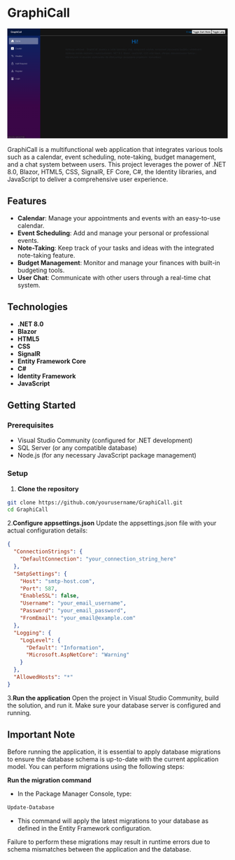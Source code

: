 # GraphiCall

![GraphiCall Application Screenshot](MainPage.png)

GraphiCall is a multifunctional web application that integrates various tools such as a calendar, event scheduling, note-taking, budget management, and a chat system between users. This project leverages the power of .NET 8.0, Blazor, HTML5, CSS, SignalR, EF Core, C#, the Identity libraries, and JavaScript to deliver a comprehensive user experience.

## Features

- **Calendar**: Manage your appointments and events with an easy-to-use calendar.
- **Event Scheduling**: Add and manage your personal or professional events.
- **Note-Taking**: Keep track of your tasks and ideas with the integrated note-taking feature.
- **Budget Management**: Monitor and manage your finances with built-in budgeting tools.
- **User Chat**: Communicate with other users through a real-time chat system.

## Technologies

- **.NET 8.0**
- **Blazor**
- **HTML5**
- **CSS**
- **SignalR**
- **Entity Framework Core**
- **C#**
- **Identity Framework**
- **JavaScript**

## Getting Started

### Prerequisites

- Visual Studio Community (configured for .NET development)
- SQL Server (or any compatible database)
- Node.js (for any necessary JavaScript package management)

### Setup

1. **Clone the repository**
```bash
git clone https://github.com/yourusername/GraphiCall.git
cd GraphiCall
```
2.**Configure appsettings.json**
Update the appsettings.json file with your actual configuration details:
```json
{
  "ConnectionStrings": {
    "DefaultConnection": "your_connection_string_here"
  },
  "SmtpSettings": {
    "Host": "smtp-host.com",
    "Port": 587,
    "EnableSSL": false,
    "Username": "your_email_username",
    "Password": "your_email_password",
    "FromEmail": "your_email@example.com"
  },
  "Logging": {
    "LogLevel": {
      "Default": "Information",
      "Microsoft.AspNetCore": "Warning"
    }
  },
  "AllowedHosts": "*"
}
```
3.**Run the application**
Open the project in Visual Studio Community, build the solution, and run it. Make sure your database server is configured and running.

## Important Note

Before running the application, it is essential to apply database migrations to ensure the database schema is up-to-date with the current application model. You can perform migrations using the following steps:

**Run the migration command**
- In the Package Manager Console, type:
```bash
Update-Database
```
- This command will apply the latest migrations to your database as defined in the Entity Framework configuration.

Failure to perform these migrations may result in runtime errors due to schema mismatches between the application and the database.
